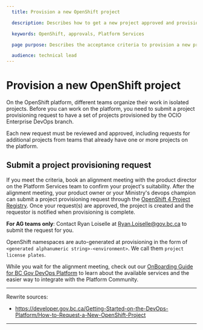 ```yaml
---
  title: Provision a new OpenShift project

  description: Describes how to get a new project approved and provisioned in OpenShift

  keywords: OpenShift, approvals, Platform Services

  page purpose: Describes the acceptance criteria to provision a new project on the OpenShift platform and the process to get the project setup.

  audience: technical lead
---
```


# Provision a new OpenShift project

On the OpenShift platform, different teams organize their work in isolated projects. Before you can work on the platform, you need to submit a project provisioning request to have a set of projects provisioned by the OCIO Enterprise DevOps branch.

Each new request must be reviewed and approved, including requests for additional projects from teams that already have one or more projects on the platform.

## Submit a project provisioning request

If you meet the criteria, book an alignment meeting with the product director on the Platform Services team to confirm your project's suitability<!-- this originally had Olena's contact, but we should replace it with something more generic. Is there contact info for this request? -->. After the alignment meeting, your product owner or your Ministry's devops champion can submit a project provisioning request through the [OpenShift 4 Project Registry](https://registry.developer.gov.bc.ca/public-landing). Once your request(s) are approved, the project is created and the requestor is notified when provisioning is complete.

**For AG teams only**: Contact Ryan Loiselle at Ryan.Loiselle@gov.bc.ca to submit the request for you. <!-- same as above? Is there a generic alt for this? -->


OpenShift namespaces are auto-generated at provisioning in the form of `<generated alphanumeric string>-<environment>`. We call them `project license plates`.

While you wait for the alignment meeting, check out our [OnBoarding Guide for BC Gov DevOps Platform](https://docs.google.com/presentation/d/1UcT0b2YTPki_o0et9ZCLKv8vF19eYakJQitU85TAeD4/edit?usp=sharing) to learn about the available services and the easier way to integrate with the Platform Community.

---
Rewrite sources:
* https://developer.gov.bc.ca/Getting-Started-on-the-DevOps-Platform/How-to-Request-a-New-OpenShift-Project
---
